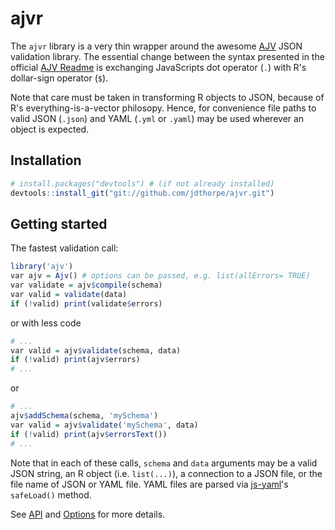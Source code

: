 # ajvr

The `ajvr` library is a very thin wrapper around the awesome
[AJV](https://github.com/epoberezkin/ajv) JSON validation library.  The
essential change between the syntax presented in the official [AJV
Readme](https://github.com/epoberezkin/ajv) is exchanging JavaScripts dot
operator (`.`) with R's dollar-sign operator (`$`).

Note that care must be taken in transforming R objects to JSON, because of
R's everything-is-a-vector philosopy. Hence, for convenience file paths to
valid JSON (`.json`) and YAML (`.yml` or `.yaml`)  may be used wherever an
object is expected.

## Installation

```R
# install.packages("devtools") # (if not already installed)
devtools::install_git("git://github.com/jdthorpe/ajvr.git")
```

## Getting started

The fastest validation call:

```R
library('ajv')
var ajv = Ajv() # options can be passed, e.g. list(allErrors= TRUE)
var validate = ajv$compile(schema)
var valid = validate(data)
if (!valid) print(validate$errors)
```

or with less code

```R
# ...
var valid = ajv$validate(schema, data)
if (!valid) print(ajv$errors)
# ...
```

or

```R
# ...
ajv$addSchema(schema, 'mySchema')
var valid = ajv$validate('mySchema', data)
if (!valid) print(ajv$errorsText())
# ...
```

Note that in each of these calls, `schema` and `data` arguments may be a
valid JSON string, an R object (i.e. `list(...)`), a connection to a JSON
file, or the file name of JSON or YAML file.  YAML files are parsed via
[js-yaml](https://www.npmjs.com/package/js-yaml)'s `safeLoad()` method.

See [API](https://github.com/epoberezkin/ajv#api) and
[Options](https://github.com/epoberezkin/ajv#options) for more details.

